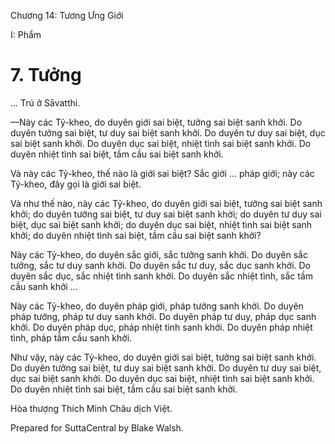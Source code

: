  

Chương 14: Tương Ưng Giới

I: Phẩm

# 7\. Tưởng

… Trú ở Sāvatthi.

—Này các Tỷ-kheo, do duyên giới sai biệt, tưởng sai biệt sanh khởi. Do duyên tưởng sai biệt, tư duy sai biệt sanh khởi. Do duyên tư duy sai biệt, dục sai biệt sanh khởi. Do duyên dục sai biệt, nhiệt tình sai biệt sanh khởi. Do duyên nhiệt tình sai biệt, tầm cầu sai biệt sanh khởi.

Và này các Tỷ-kheo, thế nào là giới sai biệt? Sắc giới … pháp giới; này các Tỷ-kheo, đây gọi là giới sai biệt.

Và như thế nào, này các Tỷ-kheo, do duyên giới sai biệt, tưởng sai biệt sanh khởi; do duyên tưởng sai biệt, tư duy sai biệt sanh khởi; do duyên tư duy sai biệt, dục sai biệt sanh khởi; do duyên dục sai biệt, nhiệt tình sai biệt sanh khởi; do duyên nhiệt tình sai biệt, tầm cầu sai biệt sanh khởi?

Này các Tỷ-kheo, do duyên sắc giới, sắc tưởng sanh khởi. Do duyên sắc tưởng, sắc tư duy sanh khởi. Do duyên sắc tư duy, sắc dục sanh khởi. Do duyên sắc dục, sắc nhiệt tình sanh khởi. Do duyên sắc nhiệt tình, sắc tầm cầu sanh khởi …

Này các Tỷ-kheo, do duyên pháp giới, pháp tưởng sanh khởi. Do duyên pháp tưởng, pháp tư duy sanh khởi. Do duyên pháp tư duy, pháp dục sanh khởi. Do duyên pháp dục, pháp nhiệt tình sanh khởi. Do duyên pháp nhiệt tình, pháp tầm cầu sanh khởi.

Như vậy, này các Tỷ-kheo, do duyên giới sai biệt, tưởng sai biệt sanh khởi. Do duyên tưởng sai biệt, tư duy sai biệt sanh khởi. Do duyên tư duy sai biệt, dục sai biệt sanh khởi. Do duyên dục sai biệt, nhiệt tình sai biệt sanh khởi. Do duyên nhiệt tình sai biệt, tầm cầu sai biệt sanh khởi.

Hòa thượng Thích Minh Châu dịch Việt.

Prepared for SuttaCentral by Blake Walsh.